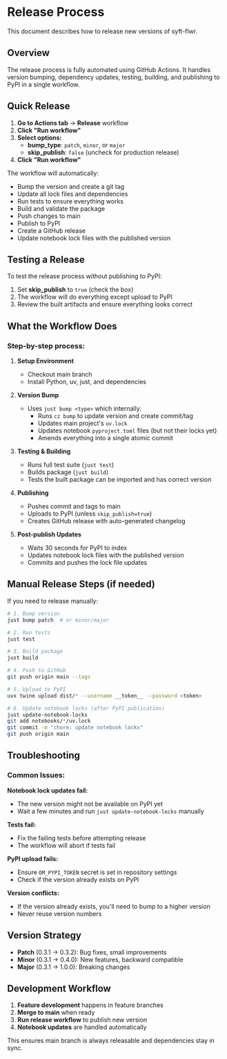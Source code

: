 # Release Process

This document describes how to release new versions of syft-flwr.

## Overview

The release process is fully automated using GitHub Actions. It handles version bumping, dependency updates, testing, building, and publishing to PyPI in a single workflow.

## Quick Release

1. **Go to Actions tab** → **Release** workflow
2. **Click "Run workflow"**
3. **Select options:**
   - **bump_type**: `patch`, `minor`, or `major`
   - **skip_publish**: `false` (uncheck for production release)
4. **Click "Run workflow"**

The workflow will automatically:
- Bump the version and create a git tag
- Update all lock files and dependencies
- Run tests to ensure everything works
- Build and validate the package
- Push changes to main
- Publish to PyPI
- Create a GitHub release
- Update notebook lock files with the published version

## Testing a Release

To test the release process without publishing to PyPI:

1. Set **skip_publish** to `true` (check the box)
2. The workflow will do everything except upload to PyPI
3. Review the built artifacts and ensure everything looks correct

## What the Workflow Does

### Step-by-step process:

1. **Setup Environment**
   - Checkout main branch
   - Install Python, uv, just, and dependencies

2. **Version Bump**
   - Uses `just bump <type>` which internally:
     - Runs `cz bump` to update version and create commit/tag
     - Updates main project's `uv.lock`
     - Updates notebook `pyproject.toml` files (but not their locks yet)
     - Amends everything into a single atomic commit

3. **Testing & Building**
   - Runs full test suite (`just test`)
   - Builds package (`just build`)
   - Tests the built package can be imported and has correct version

4. **Publishing**
   - Pushes commit and tags to main
   - Uploads to PyPI (unless `skip_publish=true`)
   - Creates GitHub release with auto-generated changelog

5. **Post-publish Updates**
   - Waits 30 seconds for PyPI to index
   - Updates notebook lock files with the published version
   - Commits and pushes the lock file updates

## Manual Release Steps (if needed)

If you need to release manually:

```bash
# 1. Bump version
just bump patch  # or minor/major

# 2. Run tests
just test

# 3. Build package
just build

# 4. Push to GitHub
git push origin main --tags

# 5. Upload to PyPI
uvx twine upload dist/* --username __token__ --password <token>

# 6. Update notebook locks (after PyPI publication)
just update-notebook-locks
git add notebooks/*/uv.lock
git commit -m "chore: update notebook locks"
git push origin main
```

## Troubleshooting

### Common Issues:

**Notebook lock updates fail:**
- The new version might not be available on PyPI yet
- Wait a few minutes and run `just update-notebook-locks` manually

**Tests fail:**
- Fix the failing tests before attempting release
- The workflow will abort if tests fail

**PyPI upload fails:**
- Ensure `OM_PYPI_TOKEN` secret is set in repository settings
- Check if the version already exists on PyPI

**Version conflicts:**
- If the version already exists, you'll need to bump to a higher version
- Never reuse version numbers

## Version Strategy

- **Patch** (0.3.1 → 0.3.2): Bug fixes, small improvements
- **Minor** (0.3.1 → 0.4.0): New features, backward compatible
- **Major** (0.3.1 → 1.0.0): Breaking changes

## Development Workflow

1. **Feature development** happens in feature branches
2. **Merge to main** when ready
3. **Run release workflow** to publish new version
4. **Notebook updates** are handled automatically

This ensures main branch is always releasable and dependencies stay in sync.